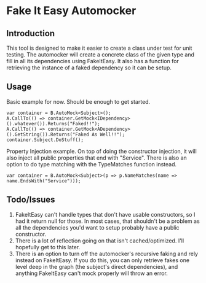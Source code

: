 # Fake It Easy Automocker

## Introduction

This tool is designed to make it easier to create a class under test for unit testing. The automocker will create a concrete class of the given type and fill in all its dependencies using FakeItEasy. It also has a function for retrieving the instance of a faked dependency so it can be setup.

## Usage

Basic example for now. Should be enough to get started.

    var container = B.AutoMock<Subject>();
    A.CallTo(() => container.GetMock<IDependency>().whatever()).Returns("Faked!!");
    A.CallTo(() => container.GetMock<ADependency>().GetString()).Returns("Faked As Well!!");
    container.Subject.DoStuff();

Property Injection example. On top of doing the constructor injection, it will also inject all public properties that end with "Service". There is also an option to do type matching with the TypeMatches function instead.

    var container = B.AutoMock<Subject>(p => p.NameMatches(name => name.EndsWith("Service")));

## Todo/Issues

1. FakeItEasy can't handle types that don't have usable constructors, so I had it return null for those. In most cases, that shouldn't be a problem as all the dependencies you'd want to setup probably have a public constructor.
2. There is a lot of reflection going on that isn't cached/optimized. I'll hopefully get to this later.
3. There is an option to turn off the automocker's recursive faking and rely instead on FakeItEasy. If you do this, you can only retrieve fakes one level deep in the graph (the subject's direct dependencies), and anything FakeItEasy can't mock properly will throw an error.
